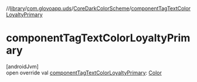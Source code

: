 //[library](../../../index.md)/[com.glovoapp.uds](../index.md)/[CoreDarkColorScheme](index.md)/[componentTagTextColorLoyaltyPrimary](component-tag-text-color-loyalty-primary.md)

# componentTagTextColorLoyaltyPrimary

[androidJvm]\
open override val [componentTagTextColorLoyaltyPrimary](component-tag-text-color-loyalty-primary.md): [Color](https://developer.android.com/reference/kotlin/androidx/compose/ui/graphics/Color.html)
